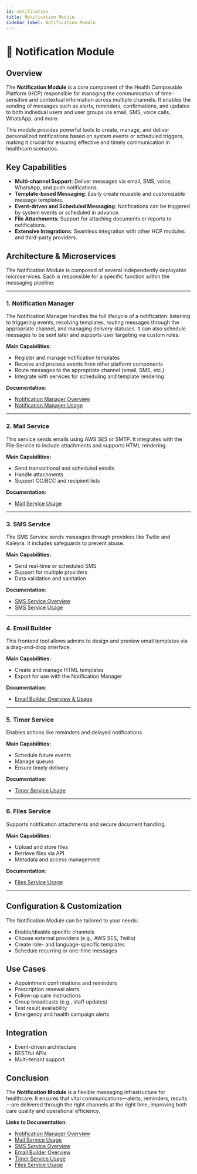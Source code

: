 ```yaml
---
id: notification
title: Notification Module
sidebar_label: Notification Module
---
```


# 🔔 Notification Module

## Overview

The **Notification Module** is a core component of the Health Composable Platform (HCP) responsible for managing the communication of time-sensitive and contextual information across multiple channels. It enables the sending of messages such as alerts, reminders, confirmations, and updates to both individual users and user groups via email, SMS, voice calls, WhatsApp, and more.

This module provides powerful tools to create, manage, and deliver personalized notifications based on system events or scheduled triggers, making it crucial for ensuring effective and timely communication in healthcare scenarios.

## Key Capabilities

- **Multi-channel Support**: Deliver messages via email, SMS, voice, WhatsApp, and push notifications.
- **Template-based Messaging**: Easily create reusable and customizable message templates.
- **Event-driven and Scheduled Messaging**: Notifications can be triggered by system events or scheduled in advance.
- **File Attachments**: Support for attaching documents or reports to notifications.
- **Extensive Integrations**: Seamless integration with other HCP modules and third-party providers.

## Architecture & Microservices

The Notification Module is composed of several independently deployable microservices. Each is responsible for a specific function within the messaging pipeline:

---

### 1. Notification Manager

The Notification Manager handles the full lifecycle of a notification: listening to triggering events, resolving templates, routing messages through the appropriate channel, and managing delivery statuses. It can also schedule messages to be sent later and supports user targeting via custom rules.

**Main Capabilities:**

- Register and manage notification templates
- Receive and process events from other platform components
- Route messages to the appropriate channel (email, SMS, etc.)
- Integrate with services for scheduling and template rendering

**Documentation**:
- [Notification Manager Overview](https://docs.mia-platform.eu/docs/runtime_suite/notification-manager-service/overview)
- [Notification Manager Usage](https://docs.mia-platform.eu/docs/next/runtime_suite/notification-manager-service/usage)

---

### 2. Mail Service

This service sends emails using AWS SES or SMTP. It integrates with the File Service to include attachments and supports HTML rendering.

**Main Capabilities:**

- Send transactional and scheduled emails
- Handle attachments
- Support CC/BCC and recipient lists

**Documentation**:
- [Mail Service Usage](https://docs.mia-platform.eu/docs/next/runtime_suite/ses-mail-notification-service/usage)

---

### 3. SMS Service

The SMS Service sends messages through providers like Twilio and Kaleyra. It includes safeguards to prevent abuse.

**Main Capabilities:**

- Send real-time or scheduled SMS
- Support for multiple providers
- Data validation and sanitation

**Documentation**:
- [SMS Service Overview](https://docs.mia-platform.eu/docs/next/runtime_suite/sms-service/overview)
- [SMS Service Usage](https://docs.mia-platform.eu/docs/next/runtime_suite/sms-service/usage)

---

### 4. Email Builder

This frontend tool allows admins to design and preview email templates via a drag-and-drop interface.

**Main Capabilities:**

- Create and manage HTML templates
- Export for use with the Notification Manager

**Documentation**:
- [Email Builder Overview & Usage](https://docs.mia-platform.eu/docs/runtime_suite/email-builder/overview_and_usage)

---

### 5. Timer Service

Enables actions like reminders and delayed notifications.

**Main Capabilities:**

- Schedule future events
- Manage queues
- Ensure timely delivery

**Documentation**:
- [Timer Service Usage](https://docs.mia-platform.eu/docs/next/runtime_suite/timer-service/usage)

---

### 6. Files Service

Supports notification attachments and secure document handling.

**Main Capabilities:**

- Upload and store files
- Retrieve files via API
- Metadata and access management

**Documentation**:
- [Files Service Usage](https://docs.mia-platform.eu/docs/runtime_suite/files-service/usage)

---

## Configuration & Customization

The Notification Module can be tailored to your needs:

- Enable/disable specific channels
- Choose external providers (e.g., AWS SES, Twilio)
- Create role- and language-specific templates
- Schedule recurring or one-time messages

## Use Cases

- Appointment confirmations and reminders
- Prescription renewal alerts
- Follow-up care instructions
- Group broadcasts (e.g., staff updates)
- Test result availability
- Emergency and health campaign alerts

## Integration

- Event-driven architecture
- RESTful APIs
- Multi-tenant support

## Conclusion

The **Notification Module** is a flexible messaging infrastructure for healthcare. It ensures that vital communications—alerts, reminders, results—are delivered through the right channels at the right time, improving both care quality and operational efficiency.

**Links to Documentation**:
- [Notification Manager Overview](https://docs.mia-platform.eu/docs/runtime_suite/notification-manager-service/overview)
- [Mail Service Usage](https://docs.mia-platform.eu/docs/next/runtime_suite/ses-mail-notification-service/usage)
- [SMS Service Overview](https://docs.mia-platform.eu/docs/next/runtime_suite/sms-service/overview)
- [Email Builder Overview](https://docs.mia-platform.eu/docs/runtime_suite/email-builder/overview_and_usage)
- [Timer Service Usage](https://docs.mia-platform.eu/docs/next/runtime_suite/timer-service/usage)
- [Files Service Usage](https://docs.mia-platform.eu/docs/runtime_suite/files-service/usage)
